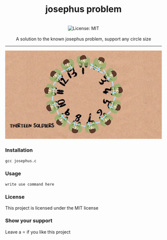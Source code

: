 <div align="center">
<h1 align="center">josephus problem</h1>
<br />
<img alt="License: MIT" src="https://img.shields.io/badge/License-MIT-blue.svg" /><br>
<br>
A solution to the known josephus problem, support any circle size
</div>

***
![josephus problem](./josephus.gif)

### Installation
```
gcc josephus.c
```

### Usage
```
write use command here
```

### License
This project is licensed under the MIT license
### Show your support
Leave a ⭐ if you like this project